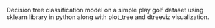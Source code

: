Decision tree classification model on a simple play golf dataset using sklearn library in python along with plot_tree and dtreeviz visualization.
